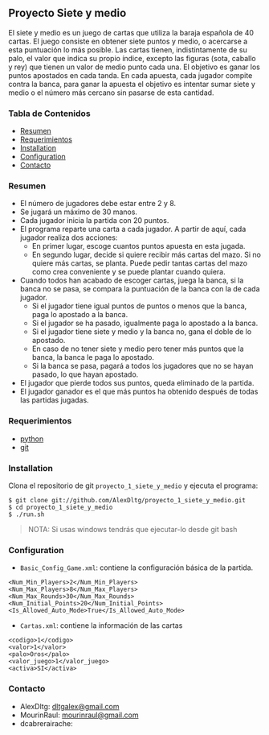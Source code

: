 ## Proyecto Siete y medio

El siete y medio es un juego de cartas que utiliza la baraja española de 40 cartas. El juego consiste en obtener siete puntos y medio, o acercarse a esta puntuación lo más posible. Las cartas tienen, indistintamente de su palo, el valor que indica su propio índice, excepto las figuras (sota, caballo y rey) que tienen un valor de medio punto cada una. El objetivo es ganar los puntos apostados en cada tanda. En cada apuesta, cada jugador compite contra la banca, para ganar la apuesta el objetivo es intentar sumar siete y medio o el número más cercano sin pasarse de esta cantidad.

### Tabla de Contenidos

- [Resumen](#resumen)
- [Requerimientos](#requerimientos)
- [Installation](#installation)
- [Configuration](#configuration)
- [Contacto](#contacto)

### Resumen

- El número de jugadores debe estar entre 2 y 8.
- Se jugará un máximo de 30 manos.
- Cada jugador inicia la partida con 20 puntos.
- El programa reparte una carta a cada jugador. A partir de aquí, cada jugador realiza dos acciones:
  * En primer lugar, escoge cuantos puntos apuesta en esta jugada. 
  * En segundo lugar, decide si quiere recibir más cartas del mazo. Si no quiere más cartas, se planta. Puede pedir tantas cartas del mazo como crea conveniente y se puede plantar cuando quiera.
- Cuando todos han acabado de escoger cartas, juega la banca, si la banca no se pasa, se compara la puntuación de la banca con la de cada jugador. 
  * Si el jugador tiene igual puntos de puntos o menos que la banca, paga lo apostado a la banca.
  * Si el jugador se ha pasado, igualmente paga lo apostado a la banca.
  * Si el jugador tiene siete y medio y la banca no, gana el doble de lo apostado. 
  * En caso de no tener siete y medio pero tener más puntos que la banca, la banca le paga lo apostado.
  * Si la banca se pasa, pagará a todos los jugadores que no se hayan pasado, lo que hayan apostado.
- El jugador que pierde todos sus puntos, queda eliminado de la partida.
- El jugador ganador es el que más puntos ha obtenido después de todas las partidas jugadas.

### Requerimientos
- [python](https://www.python.org/downloads)
- [git](https://git-scm.com/downloads)

### Installation

Clona el repositorio de git `proyecto_1_siete_y_medio` y ejecuta el programa:

```
$ git clone git://github.com/AlexDltg/proyecto_1_siete_y_medio.git
$ cd proyecto_1_siete_y_medio
$ ./run.sh
```

> NOTA: Si usas windows tendrás que ejecutar-lo desde git bash

### Configuration

- `Basic_Config_Game.xml`:  contiene la configuración básica de la partida.

```
<Num_Min_Players>2</Num_Min_Players>
<Num_Max_Players>8</Num_Max_Players>
<Num_Max_Rounds>30</Num_Max_Rounds>
<Num_Initial_Points>20</Num_Initial_Points>
<Is_Allowed_Auto_Mode>True</Is_Allowed_Auto_Mode>
```

- `Cartas.xml`: contiene la información de las cartas 

```
<codigo>1</codigo>
<valor>1</valor>
<palo>Oros</palo>
<valor_juego>1</valor_juego>
<activa>SI</activa>
```

### Contacto

- AlexDltg: dltgalex@gmail.com
- MourinRaul: mourinraul@gmail.com
- dcabrerairache: 

